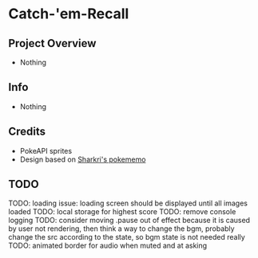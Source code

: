 # Catch-'em-Recall

## Project Overview

- Nothing

## Info

- Nothing

## Credits

- PokeAPI sprites
- Design based on [Sharkri's pokememo](https://github.com/Sharkri/pokememo)

## TODO

TODO: loading issue: loading screen should be displayed until all images loaded
TODO: local storage for highest score
TODO: remove console logging
TODO: consider moving .pause out of effect because it is caused by user not
rendering, then think a way to change the bgm, probably change the src according
to the state, so bgm state is not needed really
TODO: animated border for audio when muted and at asking
